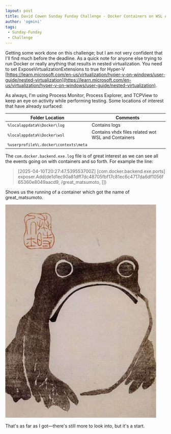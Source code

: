 ```yaml
---
layout: post
title: David Cowen Sunday Funday Challenge - Docker Containers on WSL Artifacts - Part 2
author: 'ogmini'
tags:
 - Sunday-Funday
 - Challenge
---
```


Getting some work done on this challenge; but I am not very confident that I'll find much before the deadline. As a quick note for anyone else trying to run Docker or really anything that results in nested virtualization. You need to set ExposeVirtualizationExtensions to true for Hyper-V [https://learn.microsoft.com/en-us/virtualization/hyper-v-on-windows/user-guide/nested-virtualization](https://learn.microsoft.com/en-us/virtualization/hyper-v-on-windows/user-guide/nested-virtualization).

As always, I'm using Process Monitor, Process Explorer, and TCPView to keep an eye on activity while performing testing. Some locations of interest that have already surfaced:

| Folder Location | Comments |
| --- | --- |
| `%localappdata%\Docker\log` | Contains logs |
| `%localappdata%\Docker\wsl` | Contains vhdx files related wot WSL and Containers |
| `%userprofile%\.docker\contexts\meta` | |

The `com.docker.backend.exe.log` file is of great interest as we can see all the events going on with containers and so forth. For example the line:

> [2025-04-10T20:27:47.539553700Z] [com.docker.backend.exe.ports] exposer.Add(de1d1ec90a81dff7dc48705fbf17c81ec6c4717da6df1056f65360e8049aacd9, /great_matsumoto, [])

Shows us the running of a container which got the name of great_matsumoto.

![Matsumoto Frog](/images/memes/matsumoto.jpg)

That's as far as I got—there's still more to look into, but it's a start.
